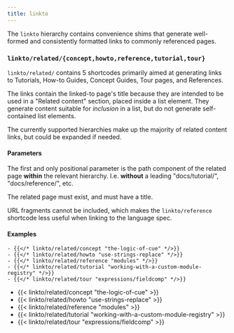 ```yaml
---
title: linkto
---
```


The `linkto` hierarchy contains convenience shims that generate well-formed and
consistently formatted links to commonly referenced pages.

### `linkto/related/{concept,howto,reference,tutorial,tour}`

`linkto/related/` contains 5 shortcodes primarily aimed at generating links to
Tutorials, How-to Guides, Concept Guides, Tour pages, and References.

The links contain the linked-to page's title because they are intended to be
used in a "Related content" section, placed inside a list element.
They generate content suitable for *inclusion* in a list, but do not generate
self-contained list elements.

The currently supported hierarchies make up the majority of related content
links, but could be expanded if needed.

#### Parameters

The first and only positional parameter is the path component of the related
page **within** the relevant hierarchy. I.e. **without** a leading
"docs/tutorial/", "docs/reference/", etc.

The related page must exist, and must have a title.

URL fragments cannot be included, which makes the `linkto/reference` shortcode
less useful when linking to the language spec.

#### Examples

```
- {{</* linkto/related/concept "the-logic-of-cue" */>}}
- {{</* linkto/related/howto "use-strings-replace" */>}}
- {{</* linkto/related/reference "modules" */>}}
- {{</* linkto/related/tutorial "working-with-a-custom-module-registry" */>}}
- {{</* linkto/related/tour "expressions/fieldcomp" */>}}
```

- {{< linkto/related/concept "the-logic-of-cue" >}}
- {{< linkto/related/howto "use-strings-replace" >}}
- {{< linkto/related/reference "modules" >}}
- {{< linkto/related/tutorial "working-with-a-custom-module-registry" >}}
- {{< linkto/related/tour "expressions/fieldcomp" >}}
